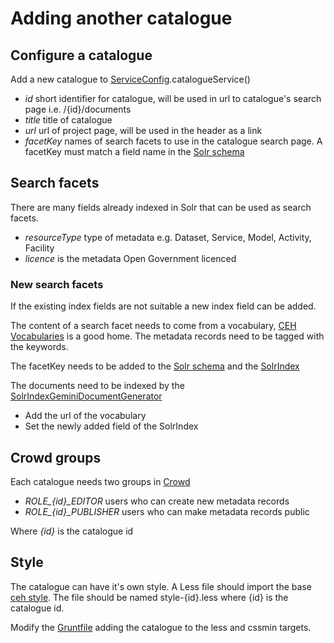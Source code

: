 # Adding another catalogue

## Configure a catalogue

Add a new catalogue to [ServiceConfig](java/src/main/java/uk/ac/ceh/gateway/catalogue/config/ServiceConfig.java).catalogueService()

- *id* short identifier for catalogue, will be used in url to catalogue's search page i.e. /{id}/documents
- *title* title of catalogue
- *url* url of project page, will be used in the header as a link
- *facetKey* names of search facets to use in the catalogue search page. A facetKey must match a field name in the [Solr schema](solr/config/documents/conf/schema.xml)

## Search facets
There are many fields already indexed in Solr that can be used as search facets.

- *resourceType* type of metadata e.g. Dataset, Service, Model, Activity, Facility
- *licence* is the metadata Open Government licenced

### New search facets

If the existing index fields are not suitable a new index field can be added.

The content of a search facet needs to come from a vocabulary,  [CEH Vocabularies](http://vocabs.ceh.ac.uk/) is a good home.
The metadata records need to be tagged with the keywords.

The facetKey needs to be added to the [Solr schema](solr/config/documents/conf/schema.xml) and the  [SolrIndex](java/src/main/java/uk/ac/ceh/gateway/catalogue/indexing/SolrIndex.java)

The documents need to be indexed by the [SolrIndexGeminiDocumentGenerator](java/src/main/java/uk/ac/ceh/gateway/catalogue/indexing/SolrIndexGeminiDocumentGenerator.java) 

- Add the url of the vocabulary
- Set the newly added field of the SolrIndex


## Crowd groups

Each catalogue needs two groups in [Crowd](https://crowd.ceh.ac.uk)

- *ROLE_{id}_EDITOR* users who can create new metadata records
- *ROLE_{id}_PUBLISHER* users who can make metadata records public

Where *{id}* is the catalogue id

## Style

The catalogue can have it's own style. A Less file should import the base [ceh style](web/src/less/style-ceh.less). The file should be named style-{id}.less where {id} is the catalogue id.

Modify the [Gruntfile](web/Gruntfile.coffee) adding the catalogue to the less and cssmin targets.